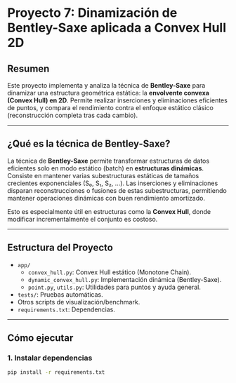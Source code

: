 # Proyecto 7: Dinamización de Bentley-Saxe aplicada a Convex Hull 2D

## Resumen

Este proyecto implementa y analiza la técnica de **Bentley-Saxe** para dinamizar una estructura geométrica estática: la **envolvente convexa (Convex Hull) en 2D**. Permite realizar inserciones y eliminaciones eficientes de puntos, y compara el rendimiento contra el enfoque estático clásico (reconstrucción completa tras cada cambio).

---

## ¿Qué es la técnica de Bentley-Saxe?

La técnica de **Bentley-Saxe** permite transformar estructuras de datos eficientes solo en modo estático (batch) en **estructuras dinámicas**.  
Consiste en mantener varias subestructuras estáticas de tamaños crecientes exponenciales (S₀, S₁, S₂, ...). Las inserciones y eliminaciones disparan reconstrucciones o fusiones de estas subestructuras, permitiendo mantener operaciones dinámicas con buen rendimiento amortizado.

Esto es especialmente útil en estructuras como la **Convex Hull**, donde modificar incrementalmente el conjunto es costoso.

---

## Estructura del Proyecto

- `app/`
  - `convex_hull.py`: Convex Hull estático (Monotone Chain).
  - `dynamic_convex_hull.py`: Implementación dinámica (Bentley-Saxe).
  - `point.py`, `utils.py`: Utilidades para puntos y ayuda general.
- `tests/`: Pruebas automáticas.
- Otros scripts de visualización/benchmark.
- `requirements.txt`: Dependencias.

---

## Cómo ejecutar

### 1. Instalar dependencias

```sh
pip install -r requirements.txt
